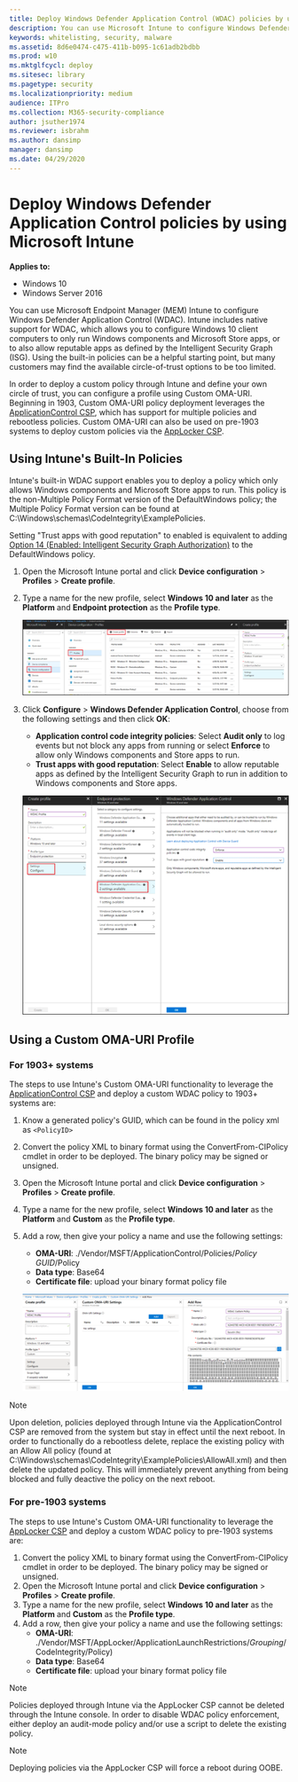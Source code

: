 ```yaml
---
title: Deploy Windows Defender Application Control (WDAC) policies by using Microsoft Intune (Windows 10)
description: You can use Microsoft Intune to configure Windows Defender Application Control (WDAC). Learn how with this step-by-step guide.
keywords: whitelisting, security, malware
ms.assetid: 8d6e0474-c475-411b-b095-1c61adb2bdbb
ms.prod: w10
ms.mktglfcycl: deploy
ms.sitesec: library
ms.pagetype: security
ms.localizationpriority: medium
audience: ITPro
ms.collection: M365-security-compliance
author: jsuther1974
ms.reviewer: isbrahm
ms.author: dansimp
manager: dansimp
ms.date: 04/29/2020
---
```


# Deploy Windows Defender Application Control policies by using Microsoft Intune

**Applies to:**

- Windows 10
- Windows Server 2016

You can use Microsoft Endpoint Manager (MEM) Intune to configure Windows Defender Application Control (WDAC). Intune includes native support for WDAC, which allows you to configure Windows 10 client computers to only run Windows components and Microsoft Store apps, or to also allow reputable apps as defined by the Intelligent Security Graph (ISG). Using the built-in policies can be a helpful starting point, but many customers may find the available circle-of-trust options to be too limited.

In order to deploy a custom policy through Intune and define your own circle of trust, you can configure a profile using Custom OMA-URI. Beginning in 1903, Custom OMA-URI policy deployment leverages the [ApplicationControl CSP](https://docs.microsoft.com/windows/client-management/mdm/applicationcontrol-csp), which has support for multiple policies and rebootless policies. Custom OMA-URI can also be used on pre-1903 systems to deploy custom policies via the [AppLocker CSP](https://docs.microsoft.com/windows/client-management/mdm/applocker-csp).

## Using Intune's Built-In Policies

Intune's built-in WDAC support enables you to deploy a policy which only allows Windows components and Microsoft Store apps to run. This policy is the non-Multiple Policy Format version of the DefaultWindows policy; the Multiple Policy Format version can be found at C:\Windows\schemas\CodeIntegrity\ExamplePolicies.

Setting "Trust apps with good reputation" to enabled is equivalent to adding [Option 14 (Enabled: Intelligent Security Graph Authorization)](https://docs.microsoft.com/windows/security/threat-protection/windows-defender-application-control/select-types-of-rules-to-create#windows-defender-application-control-policy-rules) to the DefaultWindows policy.

1. Open the Microsoft Intune portal and click **Device configuration** > **Profiles** > **Create profile**.

2. Type a name for the new profile, select **Windows 10 and later** as the **Platform** and **Endpoint protection** as the **Profile type**.  

   ![Configure profile](images/wdac-intune-create-profile-name.png)

3. Click **Configure** > **Windows Defender Application Control**, choose from the following settings and then click **OK**:

   - **Application control code integrity policies**: Select **Audit only** to log events but not block any apps from running or select **Enforce** to allow only Windows components and Store apps to run.  
   - **Trust apps with good reputation**: Select **Enable** to allow reputable apps as defined by the Intelligent Security Graph to run in addition to Windows components and Store apps.

   ![Configure built-in WDAC](images/wdac-intune-wdac-settings.png)

## Using a Custom OMA-URI Profile

### For 1903+ systems

The steps to use Intune's Custom OMA-URI functionality to leverage the [ApplicationControl CSP](https://docs.microsoft.com/windows/client-management/mdm/applicationcontrol-csp) and deploy a custom WDAC policy to 1903+ systems are:

1. Know a generated policy's GUID, which can be found in the policy xml as `<PolicyID>`
2. Convert the policy XML to binary format using the ConvertFrom-CIPolicy cmdlet in order to be deployed. The binary policy may be signed or unsigned.
3. Open the Microsoft Intune portal and click **Device configuration** > **Profiles** > **Create profile**.
4. Type a name for the new profile, select **Windows 10 and later** as the **Platform** and **Custom** as the **Profile type**.
5. Add a row, then give your policy a name and use the following settings:
    - **OMA-URI**: ./Vendor/MSFT/ApplicationControl/Policies/_Policy GUID_/Policy
    - **Data type**: Base64
    - **Certificate file**: upload your binary format policy file

    ![Configure custom WDAC](images/wdac-intune-custom-oma-uri.png)

> [!NOTE]
> Upon deletion, policies deployed through Intune via the ApplicationControl CSP are removed from the system but stay in effect until the next reboot. In order to functionally do a rebootless delete, replace the existing policy with an Allow All policy (found at C:\Windows\schemas\CodeIntegrity\ExamplePolicies\AllowAll.xml) and then delete the updated policy. This will immediately prevent anything from being blocked and fully deactive the policy on the next reboot.

### For pre-1903 systems

The steps to use Intune's Custom OMA-URI functionality to leverage the [AppLocker CSP](https://docs.microsoft.com/windows/client-management/mdm/applocker-csp) and deploy a custom WDAC policy to pre-1903 systems are:

1. Convert the policy XML to binary format using the ConvertFrom-CIPolicy cmdlet in order to be deployed. The binary policy may be signed or unsigned.
2. Open the Microsoft Intune portal and click **Device configuration** > **Profiles** > **Create profile**.
3. Type a name for the new profile, select **Windows 10 and later** as the **Platform** and **Custom** as the **Profile type**.
4. Add a row, then give your policy a name and use the following settings:
    - **OMA-URI**: ./Vendor/MSFT/AppLocker/ApplicationLaunchRestrictions/_Grouping_/CodeIntegrity/Policy)
    - **Data type**: Base64
    - **Certificate file**: upload your binary format policy file

> [!NOTE]
> Policies deployed through Intune via the AppLocker CSP cannot be deleted through the Intune console. In order to disable WDAC policy enforcement, either deploy an audit-mode policy and/or use a script to delete the existing policy.

> [!NOTE]
> Deploying policies via the AppLocker CSP will force a reboot during OOBE.
